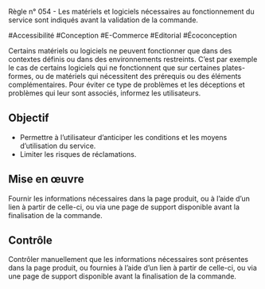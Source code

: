 
Règle n° 054  - Les matériels et logiciels nécessaires au fonctionnement du service sont indiqués avant la validation de la commande.

#Accessibilité #Conception #E-Commerce #Editorial #Écoconception

Certains matériels ou logiciels ne peuvent fonctionner que dans des contextes définis ou dans des environnements restreints. C’est par exemple le cas de certains logiciels qui ne fonctionnent que sur certaines plates-formes, ou de matériels qui nécessitent des prérequis ou des éléments complémentaires. Pour éviter ce type de problèmes et les déceptions et problèmes qui leur sont associés, informez les utilisateurs.

Objectif
--------

*   Permettre à l’utilisateur d’anticiper les conditions et les moyens d’utilisation du service.
*   Limiter les risques de réclamations.

Mise en œuvre
-------------

Fournir les informations nécessaires dans la page produit, ou à l’aide d’un lien à partir de celle-ci, ou via une page de support disponible avant la finalisation de la commande.

Contrôle
--------

Contrôler manuellement que les informations nécessaires sont présentes dans la page produit, ou fournies à l’aide d’un lien à partir de celle-ci, ou via une page de support disponible avant la finalisation de la commande.
